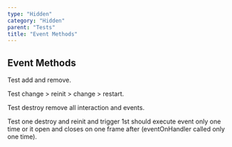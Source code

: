 ```yaml
---
type: "Hidden"
category: "Hidden"
parent: "Tests"
title: "Event Methods"
---
```


## Event Methods

Test add and remove.

Test change > reinit > change > restart.

Test destroy remove all interaction and events.

Test one destroy and reinit and trigger 1st should execute event only one time or it open and closes on one frame after (eventOnHandler called only one time).

<demo>
  <div class="gatsby_demo_item xt-toggle" data-iframe="demos/components/toggle/events-methods">
  </div>
  <div class="gatsby_demo_item xt-toggle" data-iframe="demos/components/overlay/events-methods">
  </div>
  <div class="gatsby_demo_item xt-toggle" data-iframe="demos/components/drop/events-methods">
  </div>
  <div class="gatsby_demo_item xt-toggle" data-iframe="demos/components/tooltip/events-methods">
  </div>
  <div class="gatsby_demo_item xt-toggle" data-iframe="demos/components/slider/events-methods">
  </div>
</demo>
